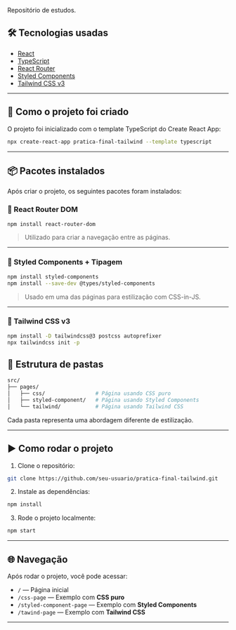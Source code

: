 Repositório de estudos.

## 🛠️ Tecnologias usadas

- [React](https://reactjs.org/)
- [TypeScript](https://www.typescriptlang.org/)
- [React Router](https://reactrouter.com/)
- [Styled Components](https://styled-components.com/)
- [Tailwind CSS v3](https://tailwindcss.com/)

---

## 🚀 Como o projeto foi criado

O projeto foi inicializado com o template TypeScript do Create React App:

```bash
npx create-react-app pratica-final-tailwind --template typescript
```

---

## 📦 Pacotes instalados

Após criar o projeto, os seguintes pacotes foram instalados:

### 📍 React Router DOM

```bash
npm install react-router-dom
```

> Utilizado para criar a navegação entre as páginas.

---

### 📍 Styled Components + Tipagem

```bash
npm install styled-components
npm install --save-dev @types/styled-components
```

> Usado em uma das páginas para estilização com CSS-in-JS.

---

### 📍 Tailwind CSS v3

```bash
npm install -D tailwindcss@3 postcss autoprefixer
npx tailwindcss init -p
```

## 📁 Estrutura de pastas

```bash
src/
├── pages/
│   ├── css/                # Página usando CSS puro
│   ├── styled-component/   # Página usando Styled Components
│   └── tailwind/           # Página usando Tailwind CSS
```

Cada pasta representa uma abordagem diferente de estilização.

---

## ▶️ Como rodar o projeto

1. Clone o repositório:

```bash
git clone https://github.com/seu-usuario/pratica-final-tailwind.git
```

2. Instale as dependências:

```bash
npm install
```

3. Rode o projeto localmente:

```bash
npm start
```

---

## 🌐 Navegação

Após rodar o projeto, você pode acessar:

- `/` — Página inicial
- `/css-page` — Exemplo com **CSS puro**
- `/styled-component-page` — Exemplo com **Styled Components**
- `/tawind-page` — Exemplo com **Tailwind CSS**

---
